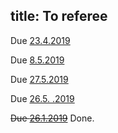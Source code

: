title: To referee
---
Due [23.4.2019](molnar2019)

Due [8.5.2019](labuschagne2019)

Due [27.5.2019](gzyl2019)

Due [26.5. .2019](haapasalo2019)


<del>Due [26.1.2019](gour2019)</del> Done.


